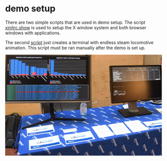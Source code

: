 # demo setup

There are two simple scripts that are used in demo setup.
The script [xinitrc.show](https://github.com/CESNET/eduroam-live/blob/master/setup/xinitrc.show) is used to setup the X window system and both
browser windows with applications.

The second [script](https://github.com/CESNET/eduroam-live/blob/master/setup/sl.sh) just creates a terminal with endless steam locomotive animation.
This script must be ran manually after the demo is set up.

![setup photo](https://github.com/CESNET/eduroam-live/blob/master/setup/setup1.jpg)
